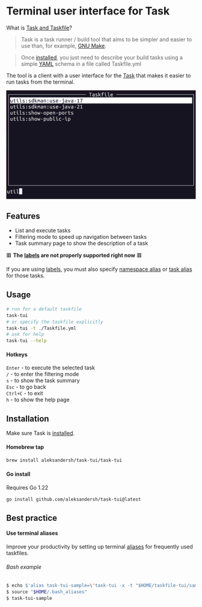 # Terminal user interface for Task

What is [Task and Taskfile](https://taskfile.dev/)?
> Task is a task runner / build tool that aims to be simpler and easier to use than, for example, [GNU Make](https://www.gnu.org/software/make/).

> Once [installed](https://taskfile.dev/installation), you just need to describe your build tasks using a simple [YAML](http://yaml.org/) schema in a file called Taskfile.yml

The tool is a client with a user interface for the [Task](https://taskfile.dev/) that makes it easier to run tasks from the terminal.

![tuiPack example](./sample/task_tui_screenshot.png "Example")

## Features

- List and execute tasks
- Filtering mode to speed up navigation between tasks
- Task summary page to show the description of a task

🟥 __The [labels](https://taskfile.dev/usage/#overriding-task-name) are not properly supported right now__ 🟥

If you are using [labels](https://taskfile.dev/usage/#overriding-task-name), you must also specify [namespace alias](https://taskfile.dev/usage/#namespace-aliases) or [task alias](https://taskfile.dev/usage/#task-aliases) for those tasks.

## Usage

```bash
# run for a default taskfile
task-tui
# or specify the taskfile explicitly
task-tui -t ./Taskfile.yml
# ask for help
task-tui --help
```

#### Hotkeys

`Enter` - to execute the selected task  
`/` - to enter the filtering mode  
`s` - to show the task summary  
`Esc` - to go back  
`Ctrl+C` - to exit  
`h` - to show the help page  

## Installation

Make sure Task is [installed](https://taskfile.dev/installation/).

#### Homebrew tap

```bash
brew install aleksandersh/task-tui/task-tui
```

#### Go install

Requires Go 1.22

```bash
go install github.com/aleksandersh/task-tui@latest
```

## Best practice

#### Use terminal aliases

Improve your productivity by setting up terminal [aliases](https://www.gnu.org/software/bash/manual/html_node/Aliases.html) for frequently used taskfiles.

###### Bash example

```bash
$ echo $'alias task-tui-sample=\'task-tui -x -t "$HOME/taskfile-tui/sample"\'' >> "$HOME/.bash_aliases"
$ source "$HOME/.bash_aliases"
$ task-tui-sample
```
